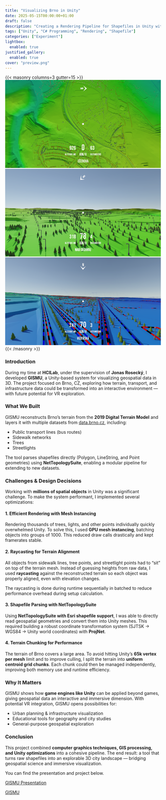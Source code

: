 ```yaml
---
title: "Visualizing Brno in Unity"
date: 2025-05-15T00:00:00+01:00
draft: false
description: "Creating a Rendering Pipeline for Shapefiles in Unity with MUNI HCILab's Jonas Rosecky"
tags: ["Unity", "C# Programming", "Rendering", "Shapefile"]
categories: ["Experiment"]
lightbox:
  enabled: true
justified_gallery:
  enabled: true
cover: "preview.png"
---
```


{{< masonry columns=3 gutter=15 >}}
![](preview.png "GISMU Snapshot #1")
![](snapshot-a.png "GISMU Snapshot #2")
![](snapshot-b.png "GISMU Snapshot #3")
{{< /masonry >}}


### Introduction

During my time at **HCILab**, under the supervision of **Jonas Rosecký**, I developed **GISMU**, a Unity-based system for visualizing geospatial data in 3D. The project focused on Brno, CZ, exploring how terrain, transport, and infrastructure data could be transformed into an interactive environment — with future potential for VR exploration.  

### What We Built  

GISMU reconstructs Brno’s terrain from the **2019 Digital Terrain Model** and layers it with multiple datasets from [data.brno.cz](https://data.brno.cz/), including:  

- Public transport lines (bus routes)  
- Sidewalk networks  
- Trees   
- Streetlights  

The tool parses shapefiles directly (Polygon, LineString, and Point geometries) using **NetTopologySuite**, enabling a modular pipeline for extending to new datasets.  

### Challenges & Design Decisions  

Working with **millions of spatial objects** in Unity was a significant challenge. To make the system performant, I implemented several optimizations:  

#### 1. Efficient Rendering with Mesh Instancing  
Rendering thousands of trees, lights, and other points individually quickly overwhelmed Unity. To solve this, I used **GPU mesh instancing**, batching objects into groups of 1000. This reduced draw calls drastically and kept framerates stable.  

#### 2. Raycasting for Terrain Alignment  
All objects from sidewalk lines, tree points, and streetlight points had to “sit” on top of the terrain mesh. Instead of guessing heights from raw data, I used **raycasting** against the reconstructed terrain so each object was properly aligned, even with elevation changes.

The raycasting is done during runtime sequentially in batched to reduce performance overhead during setup calculation.

#### 3. Shapefile Parsing with NetTopologySuite  
Using **NetTopologySuite with Esri shapefile support**, I was able to directly read geospatial geometries and convert them into Unity meshes. This required building a robust coordinate transformation system (SJTSK → WGS84 → Unity world coordinates) with **ProjNet**.  

#### 4. Terrain Chunking for Performance  
The terrain of Brno covers a large area. To avoid hitting Unity’s **65k vertex per mesh** limit and to improve culling, I split the terrain into **uniform centroid grid chunks**. Each chunk could then be managed independently, improving both memory use and runtime efficiency.  

### Why It Matters  

GISMU shows how **game engines like Unity** can be applied beyond games, giving geospatial data an interactive and immersive dimension. With potential VR integration, GISMU opens possibilities for:  

- Urban planning & infrastructure visualization  
- Educational tools for geography and city studies  
- General-purpose geospatial exploration  

### Conclusion  

This project combined **computer graphics techniques, GIS processing, and Unity optimizations** into a cohesive pipeline. The end result: a tool that turns raw shapefiles into an explorable 3D city landscape — bridging geospatial science and immersive visualization.

You can find the presentation and project below. 

[GISMU Presentation](https://docs.google.com/presentation/d/1Ty8MROYpmoyvW1nSxLcMv1dthsjgEUGgyW7t9UHhUJ0/edit?usp=sharing)

[GISMU](https://github.com/abhishtagatya/GISMU)